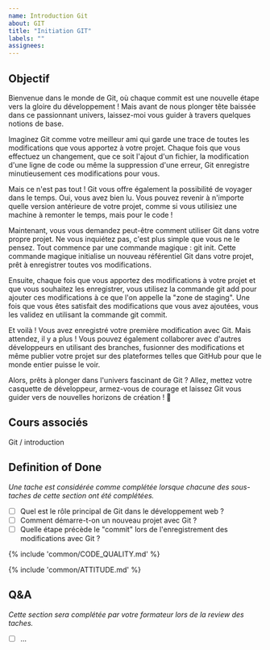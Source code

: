 ```yaml
---
name: Introduction Git
about: GIT
title: "Initiation GIT"
labels: ""
assignees:
---
```


## Objectif

Bienvenue dans le monde de Git, où chaque commit est une nouvelle étape vers la gloire du développement ! Mais avant de nous plonger tête baissée dans ce passionnant univers, laissez-moi vous guider à travers quelques notions de base.

Imaginez Git comme votre meilleur ami qui garde une trace de toutes les modifications que vous apportez à votre projet. Chaque fois que vous effectuez un changement, que ce soit l'ajout d'un fichier, la modification d'une ligne de code ou même la suppression d'une erreur, Git enregistre minutieusement ces modifications pour vous.

Mais ce n'est pas tout ! Git vous offre également la possibilité de voyager dans le temps. Oui, vous avez bien lu. Vous pouvez revenir à n'importe quelle version antérieure de votre projet, comme si vous utilisiez une machine à remonter le temps, mais pour le code !

Maintenant, vous vous demandez peut-être comment utiliser Git dans votre propre projet. Ne vous inquiétez pas, c'est plus simple que vous ne le pensez. Tout commence par une commande magique : git init. Cette commande magique initialise un nouveau référentiel Git dans votre projet, prêt à enregistrer toutes vos modifications.

Ensuite, chaque fois que vous apportez des modifications à votre projet et que vous souhaitez les enregistrer, vous utilisez la commande git add pour ajouter ces modifications à ce que l'on appelle la "zone de staging". Une fois que vous êtes satisfait des modifications que vous avez ajoutées, vous les validez en utilisant la commande git commit.

Et voilà ! Vous avez enregistré votre première modification avec Git. Mais attendez, il y a plus ! Vous pouvez également collaborer avec d'autres développeurs en utilisant des branches, fusionner des modifications et même publier votre projet sur des plateformes telles que GitHub pour que le monde entier puisse le voir.

Alors, prêts à plonger dans l'univers fascinant de Git ? Allez, mettez votre casquette de développeur, armez-vous de courage et laissez Git vous guider vers de nouvelles horizons de création ! 🌟

## Cours associés

Git / introduction

## Definition of Done

_Une tache est considérée comme complétée lorsque chacune des sous-taches de cette section ont été complétées._

- [ ] Quel est le rôle principal de Git dans le développement web ?
- [ ] Comment démarre-t-on un nouveau projet avec Git ?
- [ ] Quelle étape précède le "commit" lors de l'enregistrement des modifications avec Git ?

{% include 'common/CODE_QUALITY.md' %}

{% include 'common/ATTITUDE.md' %}

## Q&A

_Cette section sera complétée par votre formateur lors de la review des taches._

- [ ] ...
